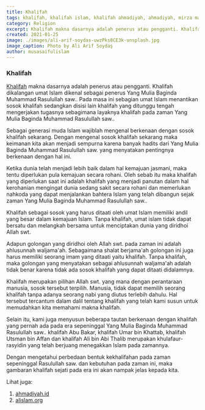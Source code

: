 ```yaml
---
title: Khalifah
tags: khalifah, khalifah islam, khalifah ahmadiyah, ahmadiyah, mirza masroor ahmad
category: Religion
excerpt: Khalifah makna dasarnya adalah penerus atau pengganti. Khalifah dikalangan umat Islam dikenal sebagai penerus Yang Mulia Baginda Muhammad Rasulullah saw..
created: 2021-01-25
image: ./images/ali-arif-soydas-uwzPks8CE3k-unsplash.jpg
image_caption: Photo by Ali Arif Soydaş
author: musasaifulislam
---
```


### Khalifah
[Khalifah](/post/khalifah) makna dasarnya adalah penerus atau pengganti. Khalifah dikalangan umat Islam dikenal sebagai penerus Yang Mulia Baginda Muhammad Rasulullah saw.. Pada masa ini sebagian umat Islam menantikan sosok khalifah sedangkan disisi lain khalifah yang ditunggu tengah mengerjakan tugasnya sebagimana layaknya khalifah pada zaman Yang Mulia Baginda Muhammad Rasulullah saw..

Sebagai generasi muda Islam wajiblah mengenal berkenaan dengan sosok khalifah sekarang. Dengan mengenal sosok khalifah sekarang maka keimanan kita akan menjadi sempurna karena banyak hadits dari Yang Mulia Baginda Muhammad Rasulullah saw. yang menyatakan pentingnya berkenaan dengan hal ini.

Ketika dunia telah menjadi lebih baik dalam hal kemajuan jasmani, maka tentu diperlukan pula kemajuan secara rohani. Oleh sebab itu maka khalifah yang diperlukan saat ini adalah khalifah yang menjadi panutan dalam hal kerohanian mengingat dunia sedang sakit secara rohani dan memerlukan nahkoda yang dapat menjalankan bahtera Islam yang telah dibangun sejak zaman Yang Mulia Baginda Muhammad Rasulullah saw..

Khalifah sebagai sosok yang harus ditaati oleh umat Islam memiliki andil yang besar dalam kemajuan Islam. Tanpa khalifah, umat islam tidak dapat bersatu dan melangkah bersama untuk menciptakan dunia yang diridhoi Allah swt.

Adapun golongan yang diridhoi oleh Allah swt. pada zaman ini adalah ahlusunnah waljama'ah. Sebagaimana shalat berjama'ah golongan ini juga harus memiliki seorang imam yang ditaati yaitu khalifah. Tanpa khalifah, maka golongan yang menyatakan sebagai ahlusunnah waljama'ah adalah tidak benar karena tidak ada sosok khalifah yang dapat ditaati didalamnya.

Khalifah merupakan pilihan Allah swt. yang mana dengan perantaraan manusia, sosok tersebut terpilih. Manusia, tidak dapat memilih seorang khalifah tanpa adanya seorang nabi yang diutus terlebih dahulu. Hal tersebut tercantum dalam dalil tentang khalifah yang telah kami susun untuk memudahkan kita memahami makna khalifah.

Selain itu, kami juga menyusun beberapa tautan berkenaan dengan khalifah yang pernah ada pada era sepeninggal Yang Mulia Baginda Muhammad Rasulullah saw.. khalifah Abu Bakar, khalifah Umar bin Khattab, khalifah Utsman bin Affan dan khalifah Ali bin Abi Thalib merupakan khulafaur-rasyidin yang telah berjuang menegakkan Islam pada zamannya.

Dengan mengetahui perbedaan bentuk kekhalifahan pada zaman sepeninggal Rasulullah saw. dan kebutuhan pada zaman ini, maka gambaran khalifah sejati pada era ini akan nampak jelas kepada kita.

Lihat juga:
1. [ahmadiyah.id](https://ahmadiyah.id) 
2. [alislam.org](https://alislam.org) 